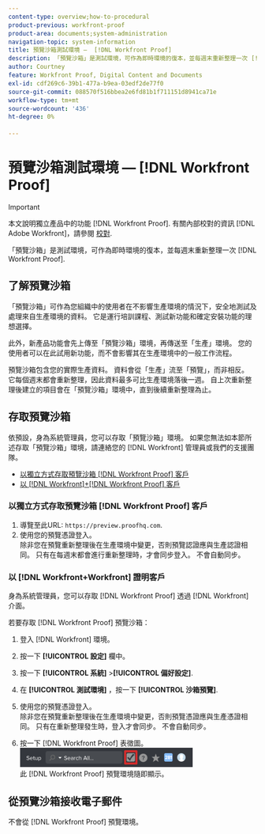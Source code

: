 ```yaml
---
content-type: overview;how-to-procedural
product-previous: workfront-proof
product-area: documents;system-administration
navigation-topic: system-information
title: 預覽沙箱測試環境 —  [!DNL Workfront Proof]
description: 「預覽沙箱」是測試環境，可作為即時環境的復本，並每週末重新整理一次 [!DNL Workfront Proof].
author: Courtney
feature: Workfront Proof, Digital Content and Documents
exl-id: cdf269c6-39b1-477a-b9ea-03edf2de77f0
source-git-commit: 088570f516bbea2e6fd81b1f711151d8941ca71e
workflow-type: tm+mt
source-wordcount: '436'
ht-degree: 0%

---
```


# 預覽沙箱測試環境 —  [!DNL Workfront Proof]

>[!IMPORTANT]
>
>本文說明獨立產品中的功能 [!DNL Workfront Proof]. 有關內部校對的資訊 [!DNL Adobe Workfront]，請參閱 [校對](../../../review-and-approve-work/proofing/proofing.md).

「預覽沙箱」是測試環境，可作為即時環境的復本，並每週末重新整理一次 [!DNL Workfront Proof].

## 了解預覽沙箱

「預覽沙箱」可作為您組織中的使用者在不影響生產環境的情況下，安全地測試及處理來自生產環境的資料。 它是運行培訓課程、測試新功能和確定安裝功能的理想選擇。

此外，新產品功能會先上傳至「預覽沙箱」環境，再傳送至「生產」環境。 您的使用者可以在此試用新功能，而不會影響其在生產環境中的一般工作流程。

預覽沙箱包含您的實際生產資料。 資料會從「生產」流至「預覽」，而非相反。 它每個週末都會重新整理，因此資料最多可比生產環境落後一週。 自上次重新整理後建立的項目會在「預覽沙箱」環境中，直到後續重新整理為止。

## 存取預覽沙箱

依預設，身為系統管理員，您可以存取「預覽沙箱」環境。 如果您無法如本節所述存取「預覽沙箱」環境，請連絡您的 [!DNL Workfront] 管理員或我們的支援團隊。

* [以獨立方式存取預覽沙箱 [!DNL Workfront Proof] 客戶](#accessing-the-preview-sandbox-as-a-stand-alone-workfront-proof-customer)
* [以 [!DNL Workfront]+[!DNL Workfront Proof] 客戶](#accessing-the-preview-sandbox-as-a-workfrontworkfront-proof-customer)

### 以獨立方式存取預覽沙箱 [!DNL Workfront Proof] 客戶

1. 導覽至此URL:  `https://preview.proofhq.com`.
1. 使用您的預覽憑證登入。\
   除非您在預覽重新整理後在生產環境中變更，否則預覽認證應與生產認證相同。 只有在每週末都會進行重新整理時，才會同步登入。 不會自動同步。

### 以 [!DNL Workfront+Workfront] 證明客戶

身為系統管理員，您可以存取 [!DNL Workfront Proof] 透過 [!DNL Workfront] 介面。

若要存取 [!DNL Workfront Proof] 預覽沙箱：

1. 登入 [!DNL Workfront] 環境。
1. 按一下 **[!UICONTROL 設定]** 欄中。
1. 按一下 **[!UICONTROL 系統]** >**[!UICONTROL 偏好設定]**.

1. 在 **[!UICONTROL 測試環境]** ，按一下 **[!UICONTROL 沙箱預覽]**.

1. 使用您的預覽憑證登入。\
   除非您在預覽重新整理後在生產環境中變更，否則預覽憑證應與生產憑證相同。 只有在重新整理發生時，登入才會同步。 不會自動同步。
1. 按一下 [!DNL Workfront Proof] 表徵圖。\
   ![proof_access_proofhq.png](assets/proof-access-proofhq-350x39.png)\
   此 [!DNL Workfront Proof] 預覽環境隨即顯示。

## 從預覽沙箱接收電子郵件

不會從 [!DNL Workfront Proof] 預覽環境。

